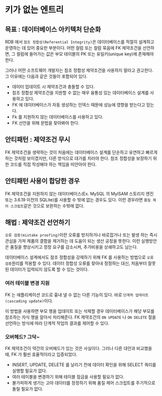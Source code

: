 # 키가 없는 엔트리

## 목표 : 데이터베이스 아키텍처 단순화

RDB 에서 `참조 정합성(Referential Integrity)`은 데이터베이스를 적절히 설계하고 운영하는 데 있어 중요한 부분이다. 어떤 컬럼 또는 컬럼 묶음에 FK 제약조건을 선언하면, 그 컬럼에 들어가는 값은
부모 테이블의 PK 또는 유일키(unique key)에 존재해야 한다.

그러나 어떤 소프트웨어 개발자는 참조 정합성 제약조건을 사용하지 말라고 권고한다. 그 이유에는 다음과 같은 것들이 포함되어 있다.

- 데이터 업데이트 시 제약조건과 충돌할 수 있다.
- 참조 정합성 제약조건을 지원할 수 없는 매우 융통성 있는 데이터베이스 설계를 사용하고 있다.
- FK 에 데이터베이스가 자동 생성하는 인덱스 때문에 성능에 영향을 받는다고 믿는다.
- Fk 를 지원하지 않는 데이터베이스를 사용하고 있다.
- FK 선언을 위해 문법을 찾아봐야 한다.

## 안티패턴 : 제약조건 무시

FK 제약조건을 생략하는 것이 처음에는 데이터베이스 설계를 단순하고 유연하고 빠르게 하는 것처럼 보이겠지만, 다른 방식으로 대가를 치러야 한다. 참조 정합성을 보장하기 위한
코드를 직접 작성해야 하는 책임을 떠안아야 한다.

## 안티패턴 사용이 합당한 경우

FK 제약조건을 지원하지 않는 데이터베이스(Ex. MySQL 의 MyISAM 스토리지 엔진 또는 3.6.19 이전의 SQLite)를 사용할 수 밖에 없는 경우도 있다. 이런 경우라면 `품질 제어 스크립트`같은 것으로
보완하는 수밖에 없다.

## 해법 : 제약조건 선언하기

`오류 검증(mistake proofing)`이란 오류를 방지하거나 바로잡거나 또는 발생 하는 즉시 관심을 가져 제품의 결함을 제거하는 데 도움이 되는 생산 공정을 뜻한다.
이런 실행방안은 품질을 향상시키고 정정 요구를 감소시켜, 추가비용을 상쇄하고도 남는다.

데이터베이스 설계에서도 참조 정합성을 강제하기 위해 FK 를 사용하는 방법으로 `오류 검증`원리를 적용할 수 있다. 데이터 정합성 오류를 찾아내 정정하는 대신, 
처음부터 잘못된 데이터가 입력되지 않도록 할 수 있는 것이다.

### 여러 테이블 변경 지원

FK 는 애플리케이션 코드로 흉내 낼 수 없는 다른 기능이 있다. 바로 `단계적 업데이트(cascading update)`이다.

이 방법을 사용하면 부모 행을 업데이트 또는 삭제할 경우 데이터베이스가 해당 부모를 참조하는 자식 행을 알아서 처리해준다. FK 제약조건의 `ON UPDATE` 나 `ON DELETE` 절을 선언하는 방식에 따라
단계적 작업의 결과를 제어할 수 있다.

### 오버헤드? 그닥~

FK 제약조건이 약간의 오버헤드가 있는 것은 사실이다. 그러나 다른 대안과 비교했을 때, FK 가 훨씬 효율적이라고 입증되었다.

- INSERT, UPDATE, DELETE 를 날리기 전에 데이터 확인을 위해 SELECT 쿼리를 실행할 필요가 없다.
- 여러 테이블을 변경하기 위해 테이블 잠금을 사용할 필요가 없다.
- 불가피하게 생기는 고아 데이터를 정정하기 위해 품질 제어 스크립트를 주기적으로 돌릴 필요가 없다.
